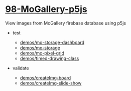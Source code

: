 # [98-MoGallery-p5js](https://github.com/molab-itp/98-MoGallery-p5js)

View images from MoGallery firebase database using p5js

- test

  - [demos/mo-storage-dashboard](demos/mo-storage-dashboard)
  - [demos/mo-storage](demos/mo-storage)
  - [demos/mo-pixel-grid](demos/mo-pixel-grid)
  - [demos/timed-drawing-class](demos/timed-drawing-class)

- validate

  - [demos/createImg-board](demos/createImg-board/)
  - [demos/createImg-slide-show](demos/createImg-slide-show)

<!--
- hold
- [demos/draw-share](demos/draw-share)
- [demos/draw-video](demos/draw-video)
-
-->

<!--
Using github pages to view this repo

- [github.io/98-MoGallery-p5js](https://molab-itp.github.io/98-MoGallery-p5js/)

## Issues

- [] demos/createImg-board does to read store on first launch, sometimes

<!--
v21 -- updated mo-pixel-grid/dbStoreRootPath
-->
